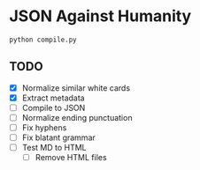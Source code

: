 # JSON Against Humanity

`python compile.py`

## TODO
- [x] Normalize similar white cards
- [x] Extract metadata
- [ ] Compile to JSON
- [ ] Normalize ending punctuation
- [ ] Fix hyphens
- [ ] Fix blatant grammar
- [ ] Test MD to HTML
  - [ ] Remove HTML files
